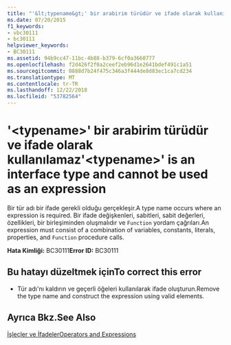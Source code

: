 ```yaml
---
title: "'&lt;typename&gt;' bir arabirim türüdür ve ifade olarak kullanılamaz"
ms.date: 07/20/2015
f1_keywords:
- vbc30111
- bc30111
helpviewer_keywords:
- BC30111
ms.assetid: 94b9cc47-11bc-4b88-b379-6cf0a3660777
ms.openlocfilehash: f2d426f2f0a2ceef2eb96d1e2641bdef491c1a51
ms.sourcegitcommit: 0888d7b24f475c346a3f444de8d83ec1ca7cd234
ms.translationtype: MT
ms.contentlocale: tr-TR
ms.lasthandoff: 12/22/2018
ms.locfileid: "53782564"
---
```

# <a name="lttypenamegt-is-an-interface-type-and-cannot-be-used-as-an-expression"></a><span data-ttu-id="6a338-102">'&lt;typename&gt;' bir arabirim türüdür ve ifade olarak kullanılamaz</span><span class="sxs-lookup"><span data-stu-id="6a338-102">'&lt;typename&gt;' is an interface type and cannot be used as an expression</span></span>
<span data-ttu-id="6a338-103">Bir tür adı bir ifade gerekli olduğu gerçekleşir.</span><span class="sxs-lookup"><span data-stu-id="6a338-103">A type name occurs where an expression is required.</span></span> <span data-ttu-id="6a338-104">Bir ifade değişkenleri, sabitleri, sabit değerleri, özellikleri, bir birleşiminden oluşmalıdır ve `Function` yordam çağrıları.</span><span class="sxs-lookup"><span data-stu-id="6a338-104">An expression must consist of a combination of variables, constants, literals, properties, and `Function` procedure calls.</span></span>  
  
 <span data-ttu-id="6a338-105">**Hata Kimliği:** BC30111</span><span class="sxs-lookup"><span data-stu-id="6a338-105">**Error ID:** BC30111</span></span>  
  
## <a name="to-correct-this-error"></a><span data-ttu-id="6a338-106">Bu hatayı düzeltmek için</span><span class="sxs-lookup"><span data-stu-id="6a338-106">To correct this error</span></span>  
  
-   <span data-ttu-id="6a338-107">Tür adı'nı kaldırın ve geçerli öğeleri kullanılarak ifade oluşturun.</span><span class="sxs-lookup"><span data-stu-id="6a338-107">Remove the type name and construct the expression using valid elements.</span></span>  
  
## <a name="see-also"></a><span data-ttu-id="6a338-108">Ayrıca Bkz.</span><span class="sxs-lookup"><span data-stu-id="6a338-108">See Also</span></span>  
 [<span data-ttu-id="6a338-109">İşleçler ve İfadeler</span><span class="sxs-lookup"><span data-stu-id="6a338-109">Operators and Expressions</span></span>](../../visual-basic/programming-guide/language-features/operators-and-expressions/index.md)
